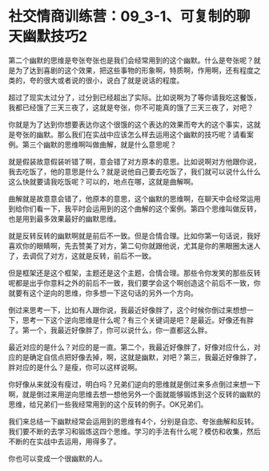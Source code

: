 # 社交情商训练营：09_3-1、可复制的聊天幽默技巧2

第二个幽默的思维是夸张夸张也是我们会经常用到的这个幽默。什么是夸张呢？就是为了达到喜剧的这个效果，把这些事物的形象啊，特质啊，作用啊，还有程度之类的，夸的很大或者说的很小，说白了就是说话的程度。

超过了现实太过分了，过分到已经超出了实际。比如说啊为了等你请我吃这餐饭，我都已经饿了三天三夜了，这就是夸张，你不可能真的饿了三天三夜了，对吧？

你就是为了达到你想要表达你这个很饿的这个表达的效果而夸大的这个事实，这就是夸张的幽默。那么我们在实战中应该怎么样去运用这个幽默的技巧呢？请看案例。第三个幽默的思维啊叫做曲解，就是什么意思呢？

就是假装故意假装听错了啊，意会错了对方原本的意思。比如说啊对方他跟你说，我去吃饭了，他的意思是什么？就是说他自己要去吃饭了，我们就可以说什么什么这么快就要请我吃饭呢？可以的，地点在哪，这就是曲解啊。

曲解就是故意意会错了，他原本的意思，这个幽默的思维啊，在聊天中会经常运用到给你们看一下，我平时会运用到的这个曲解的这个案例。第四个思维叫做反转，也是用到最多效果最好的幽默思维。

就是反转反转的幽默啊就是前后不一致。但是合情合理。比如你第一句话说，我好喜欢你的眼睛啊，先去赞美了对方，第二句你就跟他说，尤其是你的黑眼圈太迷人了，去调侃了对方，这就是反转，前后不一致。

但是框架还是这个框架，主题还是这个主题，合情合理。那些令你发笑的那些反转呢都是出乎你意料之外的前后不一致，我们要学会这个啊创造这个前后不一致，你就要有这个逆向的思维，你多想一下这句话的另外一个方向。

倒过来思考一下，比如有人跟你说，我最近好像胖了，这个时候你倒过来想想一下，思考一下这个逆向思维是什么呢？有三个关键词是吧？是最近。好像还有胖了。第一个，我最近好像胖了，你可以说什么，你一直都这么胖。

最近对应的是什么？对应的是一直。第二个，我最近好像胖了，好像对应什么，对应的是确定自信点把好像去掉，啊，这就是幽默，对吧？第三，我最近好像胖了，胖对应的是什么？是瘦，你可以这样说啊。

你好像从来就没有瘦过，明白吗？兄弟们逆向的思维就是倒过来多点倒过来想一下啊，就是倒过来用逆向思维去想一想他另外一个面就能够锻炼到这个反转的幽默的思维，给兄弟们一些我经常用到的这个反转的例子。OK兄弟们。

我们来总结一下幽默经常会运用到的思维有4个，分别是自恋、夸张曲解和反转。我们要不断的去学习和锻炼这四个思维。学习的手法有什么呢？模仿和收集，然后不断的在实战中去运用，用得多了。

你也可以变成一个很幽默的人。